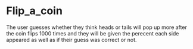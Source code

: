 # Flip_a_coin
The user guesses whether they think heads or tails will pop up more after the coin flips 1000 times and they will be given the perecent each side appeared as well as if their guess was correct or not.
